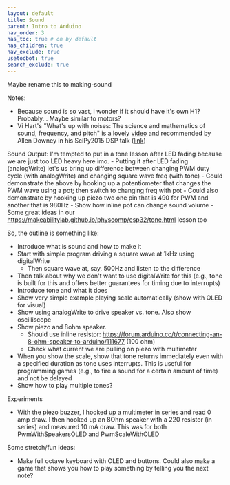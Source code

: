 ```yaml
---
layout: default
title: Sound
parent: Intro to Arduino
nav_order: 3
has_toc: true # on by default
has_children: true
nav_exclude: true
usetocbot: true
search_exclude: true
---
```


Maybe rename this to making-sound

Notes:
- Because sound is so vast, I wonder if it should have it's own H1? Probably... Maybe similar to motors?
- Vi Hart's "What's up with noises: The science and mathematics of sound, frequency, and pitch" is a lovely [video](https://www.youtube.com/watch?v=i_0DXxNeaQ0) and recommended by Allen Downey in his SciPy2015 DSP talk ([link](https://youtu.be/0ALKGR0I5MA?t=96))

Sound Output:
I'm tempted to put in a tone lesson after LED fading because we are just too LED heavy here imo.
    - Putting it after LED fading (analogWrite) let's us bring up difference between changing PWM duty cycle (with analogWrite) and changing square wave freq (with tone)
    - Could demonstrate the above by hooking up a potentiometer that changes the PWM wave using a pot; then switch to changing freq with pot
    - Could also demonstrate by hooking up piezo two one pin that is 490 for PWM and another that is 980Hz
    - Show how inline pot can change sound volume
    - Some great ideas in our https://makeabilitylab.github.io/physcomp/esp32/tone.html lesson too

So, the outline is something like:

- Introduce what is sound and how to make it
- Start with simple program driving a square wave at 1kHz using digitalWrite
  - Then square wave at, say, 500Hz and listen to the difference
- Then talk about why we don't want to use digitalWrite for this (e.g., tone is built for this and offers better guarantees for timing due to interrupts)
- Introduce tone and what it does
- Show very simple example playing scale automatically (show with OLED for visual)
- Show using analogWrite to drive speaker vs. tone. Also show oscilliscope
- Show piezo and 8ohm speaker.
  - Should use inline resistor: https://forum.arduino.cc/t/connecting-an-8-ohm-speaker-to-arduino/111677 (100 ohm)
  - Check what current we are pulling on piezo with multimeter
- When you show the scale, show that tone returns immediately even with a specified duration as tone uses interrupts. This is useful for programming games (e.g., to fire a sound for a certain amount of time) and not be delayed
- Show how to play multiple tones?

Experiments
- With the piezo buzzer, I hooked up a multimeter in series and read 0 amp draw. I then hooked up an 8Ohm speaker with a 220 resistor (in series) and measured 10 mA draw. This was for both PwmWithSpeakersOLED and PwmScaleWithOLED

Some stretch/fun ideas:
- Make full octave keyboard with OLED and buttons. Could also make a game that shows you how to play something by telling you the next note?